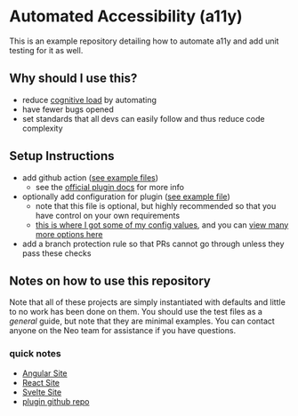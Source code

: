 # Automated Accessibility (a11y)

This is an example repository detailing how to automate a11y and add unit testing for it as well.

## Why should I use this?

- reduce [cognitive load](https://github.com/zakirullin/cognitive-load) by automating
- have fewer bugs opened
- set standards that all devs can easily follow and thus reduce code complexity

## Setup Instructions

- add github action ([see example files](./.github/workflows/))
  - see the [official plugin docs](https://github.com/treosh/lighthouse-ci-action) for more info
- optionally add configuration for plugin ([see example file](./lighthouserc.json))
  - note that this file is optional, but highly recommended so that you have control on your own requirements
  - [this is where I got some of my config values](https://github.com/GoogleChrome/lighthouse-ci/blob/main/docs/configuration.md#categories), and you can [view many more options here](https://github.com/GoogleChrome/lighthouse/blob/v5.5.0/lighthouse-core/config/default-config.js#L375-L407)
- add a branch protection rule so that PRs cannot go through unless they pass these checks

## Notes on how to use this repository

Note that all of these projects are simply instantiated with defaults and little to no work has been done on them. You should use the test files as a _general_ guide, but note that they are minimal examples. You can contact anyone on the Neo team for assistance if you have questions.

### quick notes

- [Angular Site](https://automated-a11y-angular.netlify.app)
- [React Site](https://automated-a11y-react.netlify.app)
- [Svelte Site](https://automated-a11y-svelte.netlify.app)
- [plugin github repo](https://github.com/treosh/lighthouse-ci-action)
